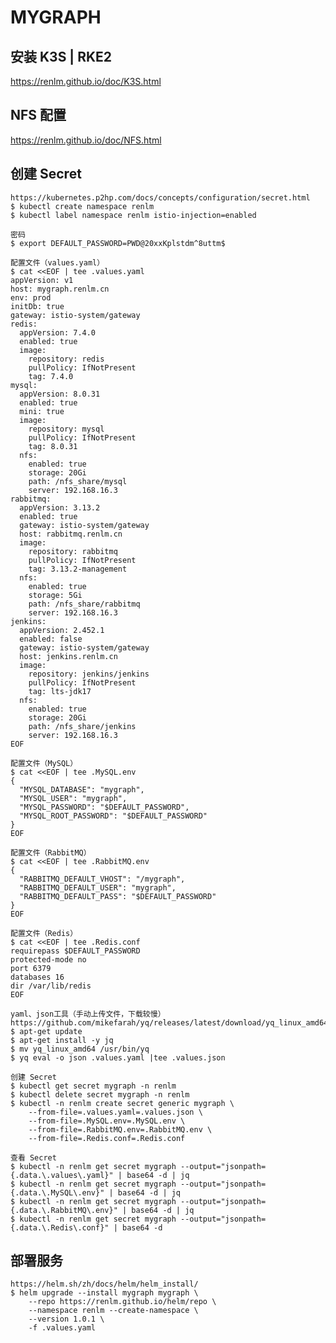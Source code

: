 # MYGRAPH

## 安装 K3S | RKE2
<a href="https://renlm.github.io/doc/K3S.html" target="_blank">https://<span></span>renlm.github.io/doc/K3S.html</a>  

## NFS 配置  
<a href="https://renlm.github.io/doc/NFS.html" target="_blank">https://<span></span>renlm.github.io/doc/NFS.html</a>  

## 创建 Secret
	https://kubernetes.p2hp.com/docs/concepts/configuration/secret.html
	$ kubectl create namespace renlm
	$ kubectl label namespace renlm istio-injection=enabled
	
```
密码
$ export DEFAULT_PASSWORD=PWD@20xxKplstdm^8uttm$

配置文件（values.yaml）
$ cat <<EOF | tee .values.yaml
appVersion: v1
host: mygraph.renlm.cn
env: prod
initDb: true
gateway: istio-system/gateway
redis:
  appVersion: 7.4.0
  enabled: true
  image:
    repository: redis
    pullPolicy: IfNotPresent
    tag: 7.4.0
mysql:
  appVersion: 8.0.31
  enabled: true
  mini: true
  image:
    repository: mysql
    pullPolicy: IfNotPresent
    tag: 8.0.31
  nfs:
    enabled: true
    storage: 20Gi
    path: /nfs_share/mysql
    server: 192.168.16.3
rabbitmq:
  appVersion: 3.13.2
  enabled: true
  gateway: istio-system/gateway
  host: rabbitmq.renlm.cn
  image:
    repository: rabbitmq
    pullPolicy: IfNotPresent
    tag: 3.13.2-management
  nfs:
    enabled: true
    storage: 5Gi
    path: /nfs_share/rabbitmq
    server: 192.168.16.3
jenkins:
  appVersion: 2.452.1
  enabled: false
  gateway: istio-system/gateway
  host: jenkins.renlm.cn
  image:
    repository: jenkins/jenkins
    pullPolicy: IfNotPresent
    tag: lts-jdk17
  nfs:
    enabled: true
    storage: 20Gi
    path: /nfs_share/jenkins
    server: 192.168.16.3
EOF

配置文件（MySQL）
$ cat <<EOF | tee .MySQL.env
{
  "MYSQL_DATABASE": "mygraph",
  "MYSQL_USER": "mygraph",
  "MYSQL_PASSWORD": "$DEFAULT_PASSWORD",
  "MYSQL_ROOT_PASSWORD": "$DEFAULT_PASSWORD"
}
EOF

配置文件（RabbitMQ）
$ cat <<EOF | tee .RabbitMQ.env
{
  "RABBITMQ_DEFAULT_VHOST": "/mygraph",
  "RABBITMQ_DEFAULT_USER": "mygraph",
  "RABBITMQ_DEFAULT_PASS": "$DEFAULT_PASSWORD"
}
EOF

配置文件（Redis）
$ cat <<EOF | tee .Redis.conf
requirepass $DEFAULT_PASSWORD
protected-mode no
port 6379
databases 16
dir /var/lib/redis
EOF
```
	yaml、json工具（手动上传文件，下载较慢）
	https://github.com/mikefarah/yq/releases/latest/download/yq_linux_amd64
	$ apt-get update
	$ apt-get install -y jq
	$ mv yq_linux_amd64 /usr/bin/yq
	$ yq eval -o json .values.yaml |tee .values.json
	
	创建 Secret
	$ kubectl get secret mygraph -n renlm
	$ kubectl delete secret mygraph -n renlm
	$ kubectl -n renlm create secret generic mygraph \
        --from-file=.values.yaml=.values.json \
        --from-file=.MySQL.env=.MySQL.env \
        --from-file=.RabbitMQ.env=.RabbitMQ.env \
        --from-file=.Redis.conf=.Redis.conf
        
    查看 Secret
    $ kubectl -n renlm get secret mygraph --output="jsonpath={.data.\.values\.yaml}" | base64 -d | jq
    $ kubectl -n renlm get secret mygraph --output="jsonpath={.data.\.MySQL\.env}" | base64 -d | jq
    $ kubectl -n renlm get secret mygraph --output="jsonpath={.data.\.RabbitMQ\.env}" | base64 -d | jq
    $ kubectl -n renlm get secret mygraph --output="jsonpath={.data.\.Redis\.conf}" | base64 -d
	  	
## 部署服务
	https://helm.sh/zh/docs/helm/helm_install/
	$ helm upgrade --install mygraph mygraph \
        --repo https://renlm.github.io/helm/repo \
        --namespace renlm --create-namespace \
        --version 1.0.1 \
        -f .values.yaml